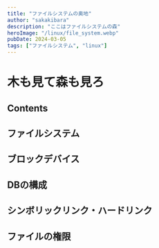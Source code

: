 ```yaml
---
title: "ファイルシステムの奥地"
author: "sakakibara"
description: "ここはファイルシステムの森"
heroImage: "/linux/file_system.webp"
pubDate: 2024-03-05
tags: ["ファイルシステム", "linux"]
---
```



# 木も見て森も見ろ
## Contents
## ファイルシステム

## ブロックデバイス

## DBの構成

## シンボリックリンク・ハードリンク

## ファイルの権限
